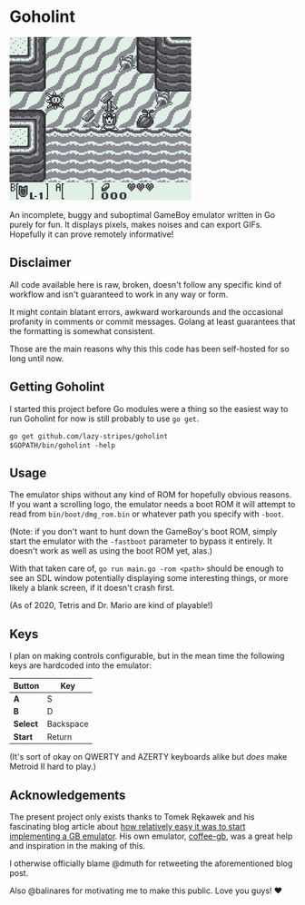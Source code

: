 # Goholint

![](header.gif)

An incomplete, buggy and suboptimal GameBoy emulator written in Go purely for
fun. It displays pixels, makes noises and can export GIFs. Hopefully it can
prove remotely informative!


## Disclaimer

All code available here is raw, broken, doesn't follow any specific kind of
workflow and isn't guaranteed to work in any way or form.

It might contain blatant errors, awkward workarounds and the occasional
profanity in comments or commit messages. Golang at least guarantees that
the formatting is somewhat consistent.

Those are the main reasons why this this code has been self-hosted for so long
until now.


## Getting Goholint

I started this project before Go modules were a thing so the easiest way to run
Goholint for now is still probably to use `go get`.

```shell
go get github.com/lazy-stripes/goholint
$GOPATH/bin/goholint -help
```


## Usage

The emulator ships without any kind of ROM for hopefully obvious reasons. If
you want a scrolling logo, the emulator needs a boot ROM it will attempt to
read from `bin/boot/dmg_rom.bin` or whatever path you specify with `-boot`.

(Note: if you don't want to hunt down the GameBoy's boot ROM, simply start the
emulator with the `‑fastboot` parameter to bypass it entirely. It doesn't work
as well as using the boot ROM yet, alas.)

With that taken care of, `go run main.go ‑rom <path>` should be enough to see
an SDL window potentially displaying some interesting things, or more likely a
blank screen, if it doesn't crash first.

(As of 2020, Tetris and Dr. Mario are kind of playable!)


## Keys

I plan on making controls configurable, but in the mean time the following keys
are hardcoded into the emulator:

Button     | Key
---        | ---
**A**      | S
**B**      | D
**Select** | Backspace
**Start**  | Return


(It's sort of okay on QWERTY and AZERTY keyboards alike but *does* make Metroid
II hard to play.)


## Acknowledgements

The present project only exists thanks to Tomek Rękawek and his fascinating
blog article about [how relatively easy it was to start implementing a GB
emulator](https://blog.rekawek.eu/2017/02/09/coffee-gb/). His own emulator,
[coffee-gb](https://github.com/trekawek/coffee-gb), was a great help and
inspiration in the making of this.

I otherwise officially blame @dmuth for retweeting the aforementioned blog post.

Also @balinares for motivating me to make this public. Love you guys! ♥
